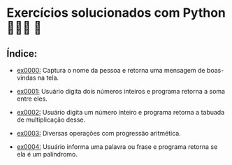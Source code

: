 # Exercícios solucionados com Python 👩🏻‍💻 🐍

## Índice:

- [ex0000:](exercicio_py/ex0000_boas_vindas) Captura o nome da pessoa e retorna uma mensagem de boas-vindas na tela.

- [ex0001:](exercicio_py/ex0001_soma_numeros) Usuário digita dois números inteiros e programa retorna a soma entre eles.

- [ex0002:](exercicio_py/ex0002_tabuada_multiplicacao) Usuário digita um número inteiro e programa retorna a tabuada de multiplicação desse.

- [ex0003:](exercicio_py/ex0003_progressao_aritmetica) Diversas operações com progressão aritmética.

- [ex0004:](exercicio_py/ex0004_palindromo) Usuário informa uma palavra ou frase e programa retorna se ela é um palíndromo.
